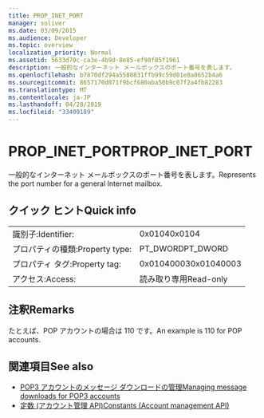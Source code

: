 ```yaml
---
title: PROP_INET_PORT
manager: soliver
ms.date: 03/09/2015
ms.audience: Developer
ms.topic: overview
localization_priority: Normal
ms.assetid: 5633d70c-ca3e-4b9d-8e85-ef98f85f1961
description: 一般的なインターネット メールボックスのポート番号を表します。
ms.openlocfilehash: b7870df294a5580831ffb99c59d01e8a8652b4a6
ms.sourcegitcommit: 8657170d071f9bcf680aba50b9c07f2a4fb82283
ms.translationtype: MT
ms.contentlocale: ja-JP
ms.lasthandoff: 04/28/2019
ms.locfileid: "33409189"
---
```

# <a name="prop_inet_port"></a><span data-ttu-id="0e3b1-103">PROP_INET_PORT</span><span class="sxs-lookup"><span data-stu-id="0e3b1-103">PROP_INET_PORT</span></span>

<span data-ttu-id="0e3b1-104">一般的なインターネット メールボックスのポート番号を表します。</span><span class="sxs-lookup"><span data-stu-id="0e3b1-104">Represents the port number for a general Internet mailbox.</span></span>
  
## <a name="quick-info"></a><span data-ttu-id="0e3b1-105">クイック ヒント</span><span class="sxs-lookup"><span data-stu-id="0e3b1-105">Quick info</span></span>

|||
|:-----|:-----|
|<span data-ttu-id="0e3b1-106">識別子:</span><span class="sxs-lookup"><span data-stu-id="0e3b1-106">Identifier:</span></span>  <br/> |<span data-ttu-id="0e3b1-107">0x0104</span><span class="sxs-lookup"><span data-stu-id="0e3b1-107">0x0104</span></span>  <br/> |
|<span data-ttu-id="0e3b1-108">プロパティの種類:</span><span class="sxs-lookup"><span data-stu-id="0e3b1-108">Property type:</span></span>  <br/> |<span data-ttu-id="0e3b1-109">PT_DWORD</span><span class="sxs-lookup"><span data-stu-id="0e3b1-109">PT_DWORD</span></span>  <br/> |
|<span data-ttu-id="0e3b1-110">プロパティ タグ:</span><span class="sxs-lookup"><span data-stu-id="0e3b1-110">Property tag:</span></span>  <br/> |<span data-ttu-id="0e3b1-111">0x01040003</span><span class="sxs-lookup"><span data-stu-id="0e3b1-111">0x01040003</span></span>  <br/> |
|<span data-ttu-id="0e3b1-112">アクセス:</span><span class="sxs-lookup"><span data-stu-id="0e3b1-112">Access:</span></span>  <br/> |<span data-ttu-id="0e3b1-113">読み取り専用</span><span class="sxs-lookup"><span data-stu-id="0e3b1-113">Read-only</span></span>  <br/> |
   
## <a name="remarks"></a><span data-ttu-id="0e3b1-114">注釈</span><span class="sxs-lookup"><span data-stu-id="0e3b1-114">Remarks</span></span>

<span data-ttu-id="0e3b1-115">たとえば、POP アカウントの場合は 110 です。</span><span class="sxs-lookup"><span data-stu-id="0e3b1-115">An example is 110 for POP accounts.</span></span>
  
## <a name="see-also"></a><span data-ttu-id="0e3b1-116">関連項目</span><span class="sxs-lookup"><span data-stu-id="0e3b1-116">See also</span></span>

- [<span data-ttu-id="0e3b1-117">POP3 アカウントのメッセージ ダウンロードの管理</span><span class="sxs-lookup"><span data-stu-id="0e3b1-117">Managing message downloads for POP3 accounts</span></span>](managing-message-downloads-for-pop3-accounts.md) 
- [<span data-ttu-id="0e3b1-118">定数 (アカウント管理 API)</span><span class="sxs-lookup"><span data-stu-id="0e3b1-118">Constants (Account management API)</span></span>](constants-account-management-api.md)

